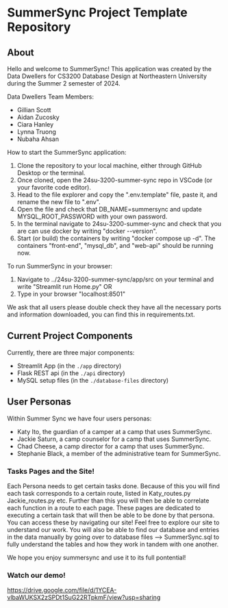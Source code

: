 # SummerSync Project Template Repository

## About

Hello and welcome to SummerSync! This application was created by the Data Dwellers for CS3200 Database Design at Northeastern University during the Summer 2 semester of 2024. 

Data Dwellers Team Members:
- Gillian Scott
- Aidan Zucosky
- Ciara Hanley
- Lynna Truong
- Nubaha Ahsan

How to start the SummerSync application:
1. Clone the repository to your local machine, either through GitHub Desktop or the terminal.
2. Once cloned, open the 24su-3200-summer-sync repo in VSCode (or your favorite code editor).
3. Head to the file explorer and copy the ".env.template" file, paste it, and rename the new file to ".env".
4. Open the file and check that DB_NAME=summersync and update MYSQL_ROOT_PASSWORD with your own password.
5. In the terminal navigate to 24su-3200-summer-sync and check that you are can use docker by writing "docker --version".
6. Start (or build) the containers by writing "docker compose up -d". The containers "front-end", "mysql_db", and "web-api" should be running now.

To run SummerSync in your browser:
1. Navigate to ../24su-3200-summer-sync/app/src on your terminal and write "Streamlit run Home.py"
  OR
2. Type in your browser "localhost:8501"

We ask that all users please double check they have all the necessary ports and information downloaded, you can find this in requirements.txt.

## Current Project Components

Currently, there are three major components:
- Streamlit App (in the `./app` directory)
- Flask REST api (in the `./api` directory)
- MySQL setup files (in the `./database-files` directory)

## User Personas

Within Summer Sync we have four users personas:
- Katy Ito, the guardian of a camper at a camp that uses SummerSync.
- Jackie Saturn, a camp counselor for a camp that uses SummerSync.
- Chad Cheese, a camp director for a camp that uses SummerSync.
- Stephanie Black, a member of the administrative team for SummerSync. 

### Tasks Pages and the Site!

Each Persona needs to get certain tasks done. Because of this you will find each task corresponds to a certain route, listed in Katy_routes.py Jackie_routes.py etc. Further than this you will then be able to correlate each function in a route to each page. These pages are dedicated to executing a certain task that will then be able to be done by that persona. You can access these by navigating our site! Feel free to explore our site to understand our work. You will also be able to find our database and entries in the data manually by going over to database files --> SummerSync.sql to fully understand the tables and how they work in tandem with one another. 

We hope you enjoy summersync and use it to its full pontential! 

### Watch our demo!
https://drive.google.com/file/d/1YCEA-vlbaWUKSX2zSPDt1SuG22RTpkmF/view?usp=sharing

